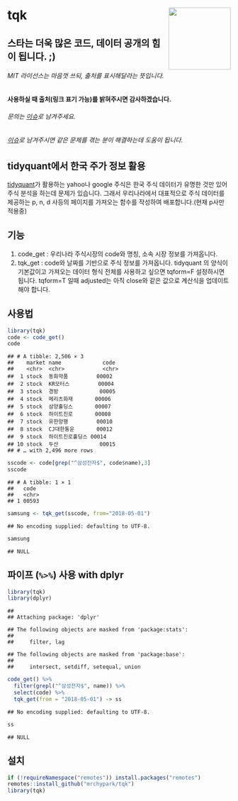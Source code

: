 
# tqk <img src="man/figures/logo.png" align="right" height=140/>

## 스타는 더욱 많은 코드, 데이터 공개의 힘이 됩니다. ;)

###### MIT 라이선스는 마음껏 쓰되, 출처를 표시해달라는 뜻입니다.

#### 사용하실 때 출처(링크 표기 가능)를 밝혀주시면 감사하겠습니다.

###### 문의는 [이슈](https://github.com/mrchypark/tqk/issues/new)로 남겨주세요.

###### [이슈](https://github.com/mrchypark/tqk/issues)로 남겨주시면 같은 문제를 겪는 분이 해결하는데 도움이 됩니다.

## tidyquant에서 한국 주가 정보 활용

[tidyquant](https://github.com/business-science/tidyquant)가 활용하는
yahoo나 google 주식은 한국 주식 데이터가 유명한 것만 있어 주식 분석을
하는데 문제가 있습니다. 그래서 우리나라에서 대표적으로 주식 데이터를
제공하는 p, n, d 사등의 페이지를 가져오는 함수를 작성하여
배포합니다.(현재 p사만 적용중)

## 기능

1.  code_get : 우리나라 주식시장의 code와 명칭, 소속 시장 정보를
    가져옵니다.
2.  tqk_get : code와 날짜를 기반으로 주식 정보를 가져옵니다. tidyquant
    의 양식이 기본값이고 가져오는 데이터 형식 전체를 사용하고 싶으면
    tqform=F 설정하시면 됩니다. tqform=T 일때 adjusted는 아직 close와
    같은 값으로 계산식을 업데이트 해야 합니다.

## 사용법

``` r
library(tqk)
code <- code_get()
code
```

    ## # A tibble: 2,506 × 3
    ##    market name             code 
    ##    <chr>  <chr>            <chr>
    ##  1 stock  동화약품         00002
    ##  2 stock  KR모터스         00004
    ##  3 stock  경방             00005
    ##  4 stock  메리츠화재       00006
    ##  5 stock  삼양홀딩스       00007
    ##  6 stock  하이트진로       00008
    ##  7 stock  유한양행         00010
    ##  8 stock  CJ대한통운       00012
    ##  9 stock  하이트진로홀딩스 00014
    ## 10 stock  두산             00015
    ## # … with 2,496 more rows

``` r
sscode <- code[grep("^삼성전자$", code$name),3]
sscode
```

    ## # A tibble: 1 × 1
    ##   code 
    ##   <chr>
    ## 1 00593

``` r
samsung <- tqk_get(sscode, from="2018-05-01")
```

    ## No encoding supplied: defaulting to UTF-8.

``` r
samsung
```

    ## NULL

## 파이프 (`%>%`) 사용 with dplyr

``` r
library(tqk)
library(dplyr)
```

    ## 
    ## Attaching package: 'dplyr'

    ## The following objects are masked from 'package:stats':
    ## 
    ##     filter, lag

    ## The following objects are masked from 'package:base':
    ## 
    ##     intersect, setdiff, setequal, union

``` r
code_get() %>% 
  filter(grepl("^삼성전자$", name)) %>% 
  select(code) %>% 
  tqk_get(from = "2018-05-01") -> ss
```

    ## No encoding supplied: defaulting to UTF-8.

``` r
ss
```

    ## NULL

## 설치

``` r
if (!requireNamespace("remotes")) install.packages("remotes")
remotes::install_github("mrchypark/tqk")
library(tqk)
```
